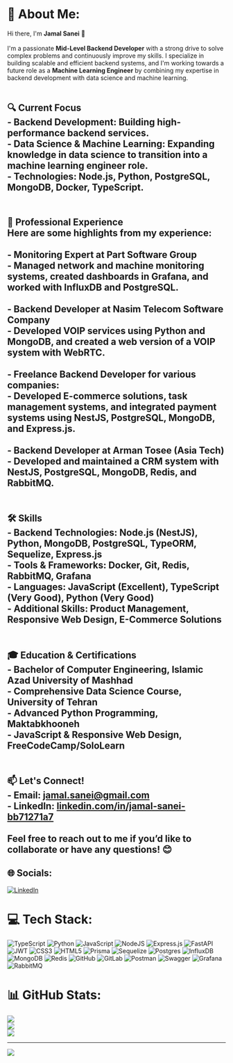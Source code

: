 # 💫 About Me:
  Hi there, I'm **Jamal Sanei** 👋<br><br>I'm a passionate **Mid-Level Backend Developer** with a strong drive to solve complex problems and continuously improve my skills. I specialize in building scalable and efficient backend systems, and I'm working towards a future role as a **Machine Learning Engineer** by combining my expertise in backend development with data science and machine learning.<br><br>
 
 ## 🔍 Current Focus<br>- **Backend Development**: Building high-performance backend services.<br>- **Data Science & Machine Learning**: Expanding knowledge in data science to transition into a machine learning engineer role.<br>- **Technologies**: Node.js, Python, PostgreSQL, MongoDB, Docker, TypeScript.<br><br>
 
 ## 💼 Professional Experience<br>Here are some highlights from my experience:<br><br>- **Monitoring Expert** at Part Software Group<br>  - Managed network and machine monitoring systems, created dashboards in **Grafana**, and worked with **InfluxDB** and **PostgreSQL**.<br>  <br>- **Backend Developer** at Nasim Telecom Software Company<br>  - Developed VOIP services using **Python** and **MongoDB**, and created a web version of a VOIP system with **WebRTC**.<br>  <br>- **Freelance Backend Developer** for various companies:<br>  - Developed **E-commerce** solutions, **task management** systems, and integrated **payment systems** using **NestJS**, **PostgreSQL**, **MongoDB**, and **Express.js**.<br><br>- **Backend Developer** at **Arman Tosee (Asia Tech)**<br>  - Developed and maintained a **CRM system** with **NestJS**, **PostgreSQL**, **MongoDB**, **Redis**, and **RabbitMQ**.<br><br>
 
 ## 🛠️ Skills<br>- **Backend Technologies**: Node.js (NestJS), Python, MongoDB, PostgreSQL, TypeORM, Sequelize, Express.js<br>- **Tools & Frameworks**: Docker, Git, Redis, RabbitMQ, Grafana<br>- **Languages**: JavaScript (Excellent), TypeScript (Very Good), Python (Very Good)<br>- **Additional Skills**: Product Management, Responsive Web Design, E-Commerce Solutions<br><br>
 
 ## 🎓 Education & Certifications<br>- **Bachelor of Computer Engineering**, Islamic Azad University of Mashhad<br>- **Comprehensive Data Science Course**, University of Tehran<br>- **Advanced Python Programming**, Maktabkhooneh<br>- **JavaScript & Responsive Web Design**, FreeCodeCamp/SoloLearn<br><br>
 
 ## 📫 Let's Connect!<br>- **Email**: [jamal.sanei@gmail.com](mailto:jamal.sanei@gmail.com)<br>- **LinkedIn**: [linkedin.com/in/jamal-sanei-bb71271a7](https://www.linkedin.com/in/jamal-sanei-bb71271a7)<br><br>Feel free to reach out to me if you’d like to collaborate or have any questions! 😊<br>


## 🌐 Socials:
[![LinkedIn](https://img.shields.io/badge/LinkedIn-%230077B5.svg?logo=linkedin&logoColor=white)](https://linkedin.com/in/linkedin.com/in/jamal-sanei-bb71271a7) 

# 💻 Tech Stack:
![TypeScript](https://img.shields.io/badge/typescript-%23007ACC.svg?style=for-the-badge&logo=typescript&logoColor=white) ![Python](https://img.shields.io/badge/python-3670A0?style=for-the-badge&logo=python&logoColor=ffdd54) ![JavaScript](https://img.shields.io/badge/javascript-%23323330.svg?style=for-the-badge&logo=javascript&logoColor=%23F7DF1E) ![NodeJS](https://img.shields.io/badge/node.js-6DA55F?style=for-the-badge&logo=node.js&logoColor=white) ![Express.js](https://img.shields.io/badge/express.js-%23404d59.svg?style=for-the-badge&logo=express&logoColor=%2361DAFB) ![FastAPI](https://img.shields.io/badge/FastAPI-005571?style=for-the-badge&logo=fastapi) ![JWT](https://img.shields.io/badge/JWT-black?style=for-the-badge&logo=JSON%20web%20tokens) ![CSS3](https://img.shields.io/badge/css3-%231572B6.svg?style=for-the-badge&logo=css3&logoColor=white) ![HTML5](https://img.shields.io/badge/html5-%23E34F26.svg?style=for-the-badge&logo=html5&logoColor=white) ![Prisma](https://img.shields.io/badge/Prisma-3982CE?style=for-the-badge&logo=Prisma&logoColor=white) ![Sequelize](https://img.shields.io/badge/Sequelize-52B0E7?style=for-the-badge&logo=Sequelize&logoColor=white) ![Postgres](https://img.shields.io/badge/postgres-%23316192.svg?style=for-the-badge&logo=postgresql&logoColor=white) ![InfluxDB](https://img.shields.io/badge/InfluxDB-22ADF6?style=for-the-badge&logo=InfluxDB&logoColor=white) ![MongoDB](https://img.shields.io/badge/MongoDB-%234ea94b.svg?style=for-the-badge&logo=mongodb&logoColor=white) ![Redis](https://img.shields.io/badge/redis-%23DD0031.svg?style=for-the-badge&logo=redis&logoColor=white) ![GitHub](https://img.shields.io/badge/github-%23121011.svg?style=for-the-badge&logo=github&logoColor=white) ![GitLab](https://img.shields.io/badge/gitlab-%23181717.svg?style=for-the-badge&logo=gitlab&logoColor=white) ![Postman](https://img.shields.io/badge/Postman-FF6C37?style=for-the-badge&logo=postman&logoColor=white) ![Swagger](https://img.shields.io/badge/-Swagger-%23Clojure?style=for-the-badge&logo=swagger&logoColor=white) ![Grafana](https://img.shields.io/badge/grafana-%23F46800.svg?style=for-the-badge&logo=grafana&logoColor=white) ![RabbitMQ](https://img.shields.io/badge/rabbitmq-FF6600?style=for-the-badge&logo=rabbitmq&logoColor=white)
# 📊 GitHub Stats:
![](https://github-readme-stats.vercel.app/api?username=JamalSanei&theme=dark&hide_border=false&include_all_commits=false&count_private=false)<br/>
![](https://github-readme-streak-stats.herokuapp.com/?user=JamalSanei&theme=dark&hide_border=false)<br/>
![](https://github-readme-stats.vercel.app/api/top-langs/?username=JamalSanei&theme=dark&hide_border=false&include_all_commits=false&count_private=false&layout=compact)

---
[![](https://visitcount.itsvg.in/api?id=JamalSanei&icon=0&color=0)](https://visitcount.itsvg.in)

<!-- Proudly created with GPRM ( https://gprm.itsvg.in ) -->
